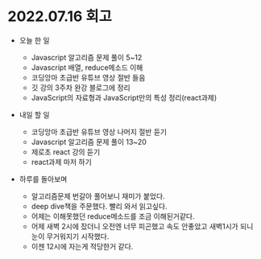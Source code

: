 # 2022.07.16 회고
- 오늘 한 일
    - Javascript 알고리즘 문제 풀이 5~12
    - Javascript 배열, reduce메소드 이해
    - 코딩앙마 초급반 유튜브 영상 절반 들음
    - 깃 강의 3주차 완강 블로그에 정리 
    -  JavaScript의 자료형과 JavaScript만의 특성 정리(react과제)

- 내일 할 일
    - 코딩앙마 초급반 유튜브 영상 나머지 절반 듣기
    - Javascript 알고리즘 문제 풀이 13~20
    - 제로초 react 강의 듣기
    - react과제 마저 하기
- 하루를 돌아보며
    - 알고리즘문제 번갈아 풀어보니 재미가 붙었다.
    - deep dive책을 주문했다. 빨리 와서 읽고싶다.
    - 어제는 이해못했던 reduce메소드를 조금 이해된거같다.
    -  어제 새벽 2시에 잤더니 오전엔 너무 피곤했고 속도 안좋았고 새벽1시가 되니 눈이 무거워지기 시작했다. 
    - 이젠 12시에 자는게 적당한거 같다.
 